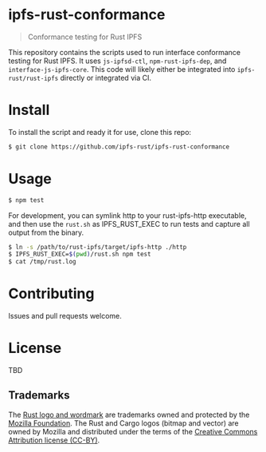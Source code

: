 # ipfs-rust-conformance
> Conformance testing for Rust IPFS

This repository contains the scripts used to run interface conformance testing for Rust IPFS. It uses `js-ipfsd-ctl`, `npm-rust-ipfs-dep`, and `interface-js-ipfs-core`. This code will likely either be integrated into `ipfs-rust/rust-ipfs` directly or integrated via CI.

# Install

To install the script and ready it for use, clone this repo:

```bash
$ git clone https://github.com/ipfs-rust/ipfs-rust-conformance
```

# Usage

```bash
$ npm test
```

For development, you can symlink http to your rust-ipfs-http executable, and
then use the `rust.sh` as IPFS_RUST_EXEC to run tests and capture all output
from the binary.

```bash
$ ln -s /path/to/rust-ipfs/target/ipfs-http ./http
$ IPFS_RUST_EXEC=$(pwd)/rust.sh npm test
$ cat /tmp/rust.log
```

# Contributing

Issues and pull requests welcome.

# License

TBD

## Trademarks

The [Rust logo and wordmark](https://www.rust-lang.org/policies/media-guide) are trademarks owned and protected by the [Mozilla Foundation](https://mozilla.org). The Rust and Cargo logos (bitmap and vector) are owned by Mozilla and distributed under the terms of the [Creative Commons Attribution license (CC-BY)](https://creativecommons.org/licenses/by/4.0/).
